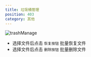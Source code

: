 ```yaml
---
title: 垃圾桶管理
position: 403
category: 其他
---
```


![trashManage](/trashManage.png)
- 选择文件后点击 `恢复按钮` 批量恢复文件
- 选择文件后点击 `删除按钮` 批量删除文件